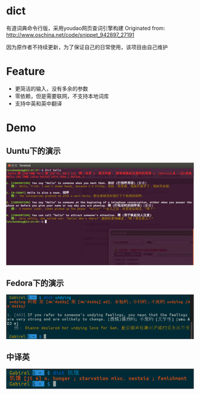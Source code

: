 # dict

有道词典命令行版，采用youdao网页查词引擎构建
Originated from: http://www.oschina.net/code/snippet_942897_27191

因为原作者不持续更新，为了保证自己的日常使用，该项目由自己维护

# Feature
- 更简洁的输入，没有多余的参数
- 零依赖，但是需要联网，不支持本地词库
- 支持中英和英中翻译


# Demo
## Uuntu下的演示
![Ubuntu下演示](https://raw.githubusercontent.com/shell-ex/dict/master/demo/11131431_1FdU.png)

## Fedora下的演示
![Fedora下的演示](https://raw.githubusercontent.com/shell-ex/dict/master/demo/fedora_Demo.png)

## 中译英
![中译英](https://raw.githubusercontent.com/shell-ex/dict/master/demo/Chinese_To_English.png)

